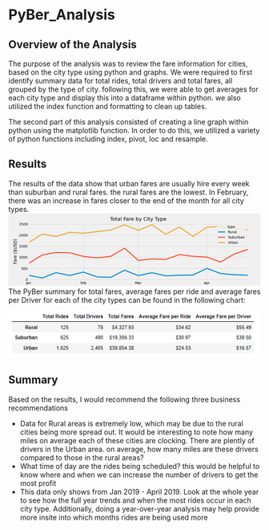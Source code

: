 # PyBer_Analysis

## Overview of the Analysis
The purpose of the analysis was to review the fare information for cities, based on the city type using python and graphs. We were required to first identify summary data for total rides, total drivers and total fares, all grouped by the type of city. following this, we were able to get averages for each city type and display this into a dataframe within python. we also utilized the index function and formatting to clean up tables.

The second part of this analysis consisted of creating a line graph within python using the matplotlib function. In order to do this, we utilized a variety of python functions including index, pivot, loc and resample. 

## Results
The results of the data show that urban fares are usually hire every week than suburban and rural fares. the rural fares are the lowest. In February, there was an increase in fares closer to the end of the month for all city types. 
![PyBer_fare_Summary]( PyBer_fare_summary.png)
The PyBer summary for total fares, average fares per ride and average fares per Driver for each of the city types can be found in the following chart:

![Summary_data]( Summary_data.PNG)


## Summary
Based on the results, I would recommend the following three business recommendations

  * Data for Rural areas is extremely low, which may be due to the rural cities being more spread out. It would be interesting to note how many miles on average each of these cities are clocking. There are plently of drivers in the Urban area. on average, how many miles are these drivers compared to those in the rural areas?
  * What time of day are the rides being scheduled? this would be helpful to know where and when we can increase the number of drivers to get the most profit
  * This data only shows from Jan 2019 - April 2019. Look at the whole year to see how the full year trends and when the most rides occur in each city type. Additionally, doing a year-over-year analysis may help provide more insite into which months rides are being used more

